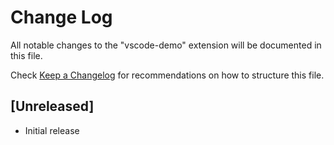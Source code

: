 # Change Log

All notable changes to the "vscode-demo" extension will be documented in this file.

Check [Keep a Changelog](http://keepachangelog.com/) for recommendations on how to structure this file.

## [Unreleased]

- Initial release